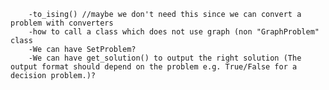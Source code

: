 



        -to_ising() //maybe we don't need this since we can convert a problem with converters
        -how to call a class which does not use graph (non "GraphProblem" class
        -We can have SetProblem?
        -We can have get_solution() to output the right solution (The output format should depend on the problem e.g. True/False for a decision problem.)?
        